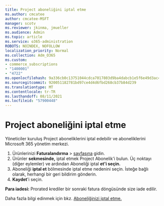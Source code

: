 ```yaml
---
title: Project aboneliğini iptal etme
ms.author: cmcatee
author: cmcatee-MSFT
manager: scotv
ms.reviewer: jkinma, jmueller
ms.audience: Admin
ms.topic: article
ms.service: o365-administration
ROBOTS: NOINDEX, NOFOLLOW
localization_priority: Normal
ms.collection: Adm_O365
ms.custom:
- commerce_subscriptions
- "1400001"
- "4722"
ms.openlocfilehash: 9a336cb0c13751044cdca7017803d9ba4dabcb1e5f6e49d3ac4fd7d35d027c95
ms.sourcegitcommit: 920051182781bd97ce4d4d6fbd268cb37b84d239
ms.translationtype: MT
ms.contentlocale: tr-TR
ms.lasthandoff: 08/11/2021
ms.locfileid: "57900448"
---
```

# <a name="cancel-project-subscription"></a>Project aboneliğini iptal etme

Yöneticiler kuruluş Project aboneliklerini iptal edebilir ve aboneliklerini Microsoft 365 yönetim merkezi.

1. Ürünlerinizi **Faturalandırma** \> [sayfasına](https://go.microsoft.com/fwlink/p/?linkid=842054) gidin.
2. Ürünler **sekmesinde,** iptal etmek Project Abonelik'i bulun. Üç noktayı (diğer eylemler) ve ardından Aboneliği iptal **et'i seçin.**
3. Aboneliği **iptal et** bölmesinde iptal etme nedenini seçin. İsteğe bağlı olarak, herhangi bir geri bildirim gönderin.
4. **Kaydet**'i seçin.

**Para iadesi:** Prorated krediler bir sonraki fatura döngüsünde size iade edilir.

Daha fazla bilgi edinmek için bkz. [Aboneliğinizi iptal etme.](https://docs.microsoft.com/microsoft-365/commerce/subscriptions/cancel-your-subscription)
